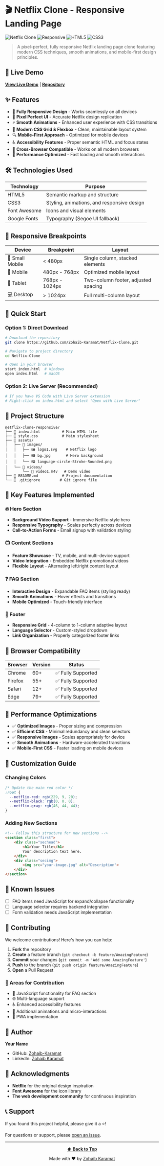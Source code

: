 # 🎬 Netflix Clone - Responsive Landing Page

![Netflix Clone](https://img.shields.io/badge/Netflix-Clone-red?style=for-the-badge&logo=netflix)
![Responsive](https://img.shields.io/badge/Responsive-Design-brightgreen?style=for-the-badge)
![HTML5](https://img.shields.io/badge/HTML5-E34F26?style=for-the-badge&logo=html5&logoColor=white)
![CSS3](https://img.shields.io/badge/CSS3-1572B6?style=for-the-badge&logo=css3&logoColor=white)

> A pixel-perfect, fully responsive Netflix landing page clone featuring modern CSS techniques, smooth animations, and mobile-first design principles.

## 🚀 Live Demo

[**View Live Demo**](https://netflix-clone-liard-chi.vercel.app) | [**Repository**](https://github.com/Zohaib-Karamat/Netflix-Clone.git)


## ✨ Features

- 📱 **Fully Responsive Design** - Works seamlessly on all devices
- 🎨 **Pixel Perfect UI** - Accurate Netflix design replication
- ⚡ **Smooth Animations** - Enhanced user experience with CSS transitions
- 📐 **Modern CSS Grid & Flexbox** - Clean, maintainable layout system
- 🔍 **Mobile-First Approach** - Optimized for mobile devices
- ♿ **Accessibility Features** - Proper semantic HTML and focus states
- 🎯 **Cross-Browser Compatible** - Works on all modern browsers
- 🚀 **Performance Optimized** - Fast loading and smooth interactions

## 🛠️ Technologies Used

| Technology | Purpose |
|------------|---------|
| HTML5 | Semantic markup and structure |
| CSS3 | Styling, animations, and responsive design |
| Font Awesome | Icons and visual elements |
| Google Fonts | Typography (Segoe UI fallback) |

## 📱 Responsive Breakpoints

| Device | Breakpoint | Layout |
|--------|------------|--------|
| 📱 Small Mobile | < 480px | Single column, stacked elements |
| 📱 Mobile | 480px - 768px | Optimized mobile layout |
| 📱 Tablet | 768px - 1024px | Two-column footer, adjusted spacing |
| 💻 Desktop | > 1024px | Full multi-column layout |

## 🚀 Quick Start

### Option 1: Direct Download
```bash
# Download the repository
git clone https://github.com/Zohaib-Karamat/Netflix-Clone.git

# Navigate to project directory
cd Netflix-Clone

# Open in your browser
start index.html  # Windows
open index.html   # macOS
```

### Option 2: Live Server (Recommended)
```bash
# If you have VS Code with Live Server extension
# Right-click on index.html and select "Open with Live Server"
```

## 📁 Project Structure

```
netflix-clone-responsive/
├── 📄 index.html          # Main HTML file
├── 🎨 style.css           # Main stylesheet
├── 📁 assets/
│   ├── 📁 images/
│   │   ├── 🖼️ logo1.svg    # Netflix logo
│   │   ├── 🖼️ bg.jpg       # Hero background
│   │   └── 🖼️ language-circle-Stroke-Rounded.png
│   └── 📁 videos/
│       └── 🎥 video1.m4v   # Demo video
├── 📄 README.md           # Project documentation
└── 📄 .gitignore         # Git ignore file
```

## 🎨 Key Features Implemented

### 🔥 Hero Section
- **Background Video Support** - Immersive Netflix-style hero
- **Responsive Typography** - Scales perfectly across devices
- **Call-to-Action Forms** - Email signup with validation styling

### 📺 Content Sections
- **Feature Showcase** - TV, mobile, and multi-device support
- **Video Integration** - Embedded Netflix promotional videos
- **Flexible Layout** - Alternating left/right content layout

### ❓ FAQ Section
- **Interactive Design** - Expandable FAQ items (styling ready)
- **Smooth Animations** - Hover effects and transitions
- **Mobile Optimized** - Touch-friendly interface

### 🦶 Footer
- **Responsive Grid** - 4-column to 1-column adaptive layout
- **Language Selector** - Custom-styled dropdown
- **Link Organization** - Properly categorized footer links

## 🎯 Browser Compatibility

| Browser | Version | Status |
|---------|---------|--------|
| Chrome | 60+ | ✅ Fully Supported |
| Firefox | 55+ | ✅ Fully Supported |
| Safari | 12+ | ✅ Fully Supported |
| Edge | 79+ | ✅ Fully Supported |

## 🚀 Performance Optimizations

- ✅ **Optimized Images** - Proper sizing and compression
- ✅ **Efficient CSS** - Minimal redundancy and clean selectors
- ✅ **Responsive Images** - Scales appropriately for device
- ✅ **Smooth Animations** - Hardware-accelerated transitions
- ✅ **Mobile-First CSS** - Faster loading on mobile devices

## 🔧 Customization Guide

### Changing Colors
```css
/* Update the main red color */
:root {
  --netflix-red: rgb(229, 9, 20);
  --netflix-black: rgb(0, 0, 0);
  --netflix-gray: rgb(46, 44, 44);
}
```

### Adding New Sections
```html
<!-- Follow this structure for new sections -->
<section class="first">
    <div class="sechead">
        <h1>Your Title</h1>
        Your description text here.
    </div>
    <div class="secimg">
        <img src="your-image.jpg" alt="Description">
    </div>
</section>
```

## 🐛 Known Issues

- [ ] FAQ items need JavaScript for expand/collapse functionality
- [ ] Language selector requires backend integration
- [ ] Form validation needs JavaScript implementation

## 🤝 Contributing

We welcome contributions! Here's how you can help:

1. **Fork** the repository
2. **Create** a feature branch (`git checkout -b feature/AmazingFeature`)
3. **Commit** your changes (`git commit -m 'Add some AmazingFeature'`)
4. **Push** to the branch (`git push origin feature/AmazingFeature`)
5. **Open** a Pull Request

### 🎯 Areas for Contribution
- 🔧 JavaScript functionality for FAQ section
- 🌐 Multi-language support
- ♿ Enhanced accessibility features
- 🎨 Additional animations and micro-interactions
- 📱 PWA implementation

## 👤 Author

**Your Name**
- GitHub: [Zohaib-Karamat](https://github.com/Zohaib-Karamat)
- LinkedIn: [Zohaib Karamat](https://linkedin.com/in/zohaibkaramat)

## 🙏 Acknowledgments

- **Netflix** for the original design inspiration
- **Font Awesome** for the icon library
- **The web development community** for continuous inspiration

## 📞 Support

If you found this project helpful, please give it a ⭐!

For questions or support, please [open an issue](https://github.com/Zohaib-Karamat/Netflix-Clone.git).

---

<div align="center">

**[⬆ Back to Top](#-netflix-clone---responsive-landing-page)**

Made with ❤️ by [Zohaib Karamat](https://github.com/Zohaib-Karamat)

</div>
